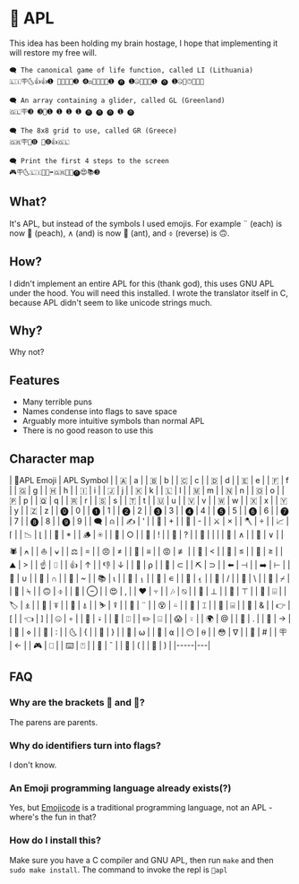 # 🙂 APL

This idea has been holding my brain hostage, I hope that implementing it will restore my free will.

```
🗨️ The canonical game of life function, called LI (Lithuania)
🇱🇮🪧🌜👍👍➊ 🤔🛶🔴🐜➌ ➍⚖️🧮🤰😍🥶➊ ⓿ ➊🤐🔴🤣🥶➊ ⓿ ➊🤐🔴🙃🪺🤔🌛

🗨️ An array containing a glider, called GL (Greenland)
🇬🇱🪧➌ ➌📐➊ ➊ ➊ ➊ ⓿ ⓿ ⓿ ➊ ⓿

🗨️ The 8x8 grid to use, called GR (Greece)
🇬🇷🪧🥶➑ 🥶➑👍🇬🇱

🗨️ Print the first 4 steps to the screen
🎮🪧🌜🇱🇮😬🤔➡️🇬🇷🌛🍑⓿😍📚➌
```

## What?

It's APL, but instead of the symbols I used emojis. For example ¨ (each) is now 🍑 (peach), ∧ (and) is now 🐜 (ant), and ⌽ (reverse) is 🙃.

## How?

I didn't implement an entire APL for this (thank god), this uses GNU APL under the hood. You will need this installed. I wrote the translator itself in C, because APL didn't seem to like unicode strings much.

## Why?

Why not?

## Features

- Many terrible puns
- Names condense into flags to save space
- Arguably more intuitive symbols than normal APL
- There is no good reason to use this

## Character map

| 🙂APL Emoji | APL Symbol |
|	🇦  | a |
|	🇧  | b |
|	🇨  | c |
|	🇩  | d |
|	🇪  | e |
|	🇫  | f |
|	🇬  | g |
|	🇭  | h |
|	🇮  | i |
|	🇯  | j |
|	🇰  | k |
|	🇱  | l |
|	🇲  | m |
|	🇳  | n |
|	🇴  | o |
|	🇵  | p |
|	🇶  | q |
|	🇷  | r |
|	🇸  | s |
|	🇹  | t |
|	🇺  | u |
|	🇻  | v |
|	🇼  | w |
|	🇽  | x |
|	🇾  | y |
|	🇿  | z |
|	⓿  | 0 |
|	➊  | 1 |
|	➋  | 2 |
|	➌  | 3 |
|	➍  | 4 |
|	➎  | 5 |
|	➏  | 6 |
|	➐  | 7 |
|	➑  | 8 |
|	➒  | 9 |
|	🗨️  | ⍝ |
|	✍️  | ' |
|	🧮 | + |
|	🥖 | - |
|	⚔️  | × |
|	🪓 | ÷ |
|	📈 | ⌈ |
|	📉 | ⌊ |
|	🤯 | * |
|	🪵 | ⍟ |
|	🥧 | ○ |
|	📢 | ! |
|	🎲 | ? |
|	📏 | | |
|	🐜 | ∧ |
|	🛶 | ∨ |
|	🕷  | ⍲ |
|	⛵ | ⍱ |
|	⚖️  | = |
|	😠 | ≠ |
|	🤝 | ≡ |
|	😡 | ≢ |
|	🔬 | < |
|	🤏 | ≤ |
|	🦣 | ≥ |
|	⛰️  | > |
|	☝️  | ⌷ |
|	👍 | ↑ |
|	👎 | ↓ |
|	📐 | ⍴ |
|	🪺  | ⊂ |
|	⛏️  | ⊃ |
|	⬅️  | ⊣ |
|	➡️  | ⊢ |
|	🦄 | ∪ |
|	🙏 | ∩ |
|	🙅 | ~ |
|	📚 | ⍳ |
|	👀 | ⍸ |
|	📜 | ∊ |
|	🔎 | ⍷ |
|	🤰 | / |
|	🌿 | \ |
|	🧬 | ⌿ |
|	🌱 | ⍀ |
|	🙃 | ⌽ |
|	🤣 | ⊖ |
|	😍 | , |
|	❤️  | ⍪ |
|	🎶 | ⍉ |
|	🔢 | ⊥ |
|	🔡 | ⊤ |
|	🐇 | ⌹ |
|	🏷  | ⍎ |
|	💾 | ⍕ |
|	🧗 | ⍋ |
|	⛷  | ⍒ |
|	🍑 | ¨ |
|	😵 | ⍨ |
|	🚀 | ⌶ |
|	🔑 | ⌸ |
|	🐣 | & |
|	👉 | [ |
|	👈 | ] |
|	🤐 | ∘ |
|	😬 | ⍣ |
|	🔧 | ⍠ |
|	✏️  | ⌺ |
|	😱 | ⍤ |
|	🌍 | @ |
|	🔴 | . |
|	🏁 | → |
|	🚧 | ⋄ |
|	💂 | : |
|	🌜 | { |
|	🌛 | } |
|	🤔 | ⍵ |
|	🥺 | ⍺ |
|	😶 | ⍬ |
|	😳 | ∇ |
|	🌳 | # |
|	🪧 | ← |
|	🎮 | ⎕ |
|	⌨️  | ⍞ |
|	🥶 | ¯ |
|	🤱 | ( |
|	🎅 | ) |
|-----|---|

## FAQ

### Why are the brackets 🤱 and 🎅?
The parens are parents.

### Why do identifiers turn into flags?
I don't know.

### An Emoji programming language already exists(?)
Yes, but [Emojicode](www.emojicode.org) is a traditional programming language, not an APL - where's the fun in that?

### How do I install this?
Make sure you have a C compiler and GNU APL, then run `make` and then `sudo make install`. The command to invoke the repl is `🙂apl`
